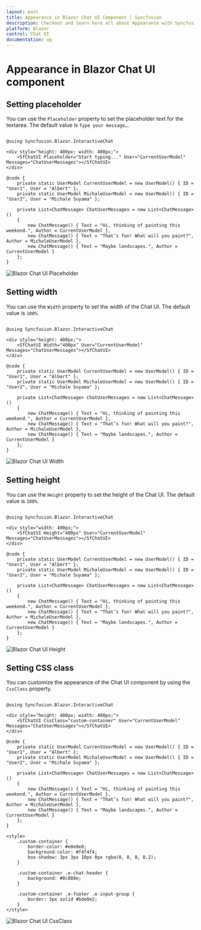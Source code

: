 ```yaml
---
layout: post
title: Appearance in Blazor Chat UI Component | Syncfusion
description: Checkout and learn here all about Appearance with Syncfusion Blazor Chat UI component in Blazor Server App and Blazor WebAssembly App.
platform: Blazor
control: Chat UI
documentation: ug
---
```


# Appearance in Blazor Chat UI component

## Setting placeholder

You can use the `Placeholder` property to set the placeholder text for the textarea. The default value is `Type your message…`.

```cshtml

@using Syncfusion.Blazor.InteractiveChat

<div style="height: 400px; width: 400px;">
    <SfChatUI Placeholder="Start typing..." User="CurrentUserModel" Messages="ChatUserMessages"></SfChatUI>
</div>

@code {
    private static UserModel CurrentUserModel = new UserModel() { ID = "User1", User = "Albert" };
    private static UserModel MichaleUserModel = new UserModel() { ID = "User2", User = "Michale Suyama" };

    private List<ChatMessage> ChatUserMessages = new List<ChatMessage>()
    {
        new ChatMessage() { Text = "Hi, thinking of painting this weekend.", Author = CurrentUserModel },
        new ChatMessage() { Text = "That’s fun! What will you paint?", Author = MichaleUserModel },
        new ChatMessage() { Text = "Maybe landscapes.", Author = CurrentUserModel }
    };
}

```

![Blazor Chat UI Placeholder](./images/placeholder.png)

## Setting width

You can use the `Width` property to set the width of the Chat UI. The default value is `100%`.

```cshtml

@using Syncfusion.Blazor.InteractiveChat

<div style="height: 400px;">
    <SfChatUI Width="400px" User="CurrentUserModel" Messages="ChatUserMessages"></SfChatUI>
</div>

@code {
    private static UserModel CurrentUserModel = new UserModel() { ID = "User1", User = "Albert" };
    private static UserModel MichaleUserModel = new UserModel() { ID = "User2", User = "Michale Suyama" };

    private List<ChatMessage> ChatUserMessages = new List<ChatMessage>()
    {
        new ChatMessage() { Text = "Hi, thinking of painting this weekend.", Author = CurrentUserModel },
        new ChatMessage() { Text = "That’s fun! What will you paint?", Author = MichaleUserModel },
        new ChatMessage() { Text = "Maybe landscapes.", Author = CurrentUserModel }
    };
}

```

![Blazor Chat UI Width](./images/width.png)

## Setting height

You can use the `Height` property to set the height of the Chat UI. The default value is `100%`.

```cshtml

@using Syncfusion.Blazor.InteractiveChat

<div style="width: 400px;">
    <SfChatUI Height="400px" User="CurrentUserModel" Messages="ChatUserMessages"></SfChatUI>
</div>

@code {
    private static UserModel CurrentUserModel = new UserModel() { ID = "User1", User = "Albert" };
    private static UserModel MichaleUserModel = new UserModel() { ID = "User2", User = "Michale Suyama" };

    private List<ChatMessage> ChatUserMessages = new List<ChatMessage>()
    {
        new ChatMessage() { Text = "Hi, thinking of painting this weekend.", Author = CurrentUserModel },
        new ChatMessage() { Text = "That’s fun! What will you paint?", Author = MichaleUserModel },
        new ChatMessage() { Text = "Maybe landscapes.", Author = CurrentUserModel }
    };
}

```

![Blazor Chat UI Height](./images/width.png)

## Setting CSS class

You can customize the appearance of the Chat UI component by using the `CssClass` property.

```cshtml

@using Syncfusion.Blazor.InteractiveChat

<div style="height: 400px; width: 400px;">
    <SfChatUI CssClass="custom-container" User="CurrentUserModel" Messages="ChatUserMessages"></SfChatUI>
</div>

@code {
    private static UserModel CurrentUserModel = new UserModel() { ID = "User1", User = "Albert" };
    private static UserModel MichaleUserModel = new UserModel() { ID = "User2", User = "Michale Suyama" };

    private List<ChatMessage> ChatUserMessages = new List<ChatMessage>()
    {
        new ChatMessage() { Text = "Hi, thinking of painting this weekend.", Author = CurrentUserModel },
        new ChatMessage() { Text = "That’s fun! What will you paint?", Author = MichaleUserModel },
        new ChatMessage() { Text = "Maybe landscapes.", Author = CurrentUserModel }
    };
}

<style>
    .custom-container {
        border-color: #e0e0e0;
        background-color: #f4f4f4;
        box-shadow: 3px 3px 10px 0px rgba(0, 0, 0, 0.2);
    }

    .custom-container .e-chat-header {
        background: #0c888e;
    }

    .custom-container .e-footer .e-input-group {
        border: 3px solid #bde0e2;
    }
</style>

```

![Blazor Chat UI CssClass](./images/cssclass.png)
